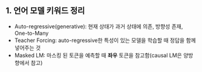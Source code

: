 ## 1. 언어 모델 키워드 정리
- Auto-regressive(generative): 현재 상태가 과거 상태에 의존, 방향성 존재, One-to-Many
- Teacher Forcing: auto-regressive한 특성이 있는 모델을 학습할 때 정답을 함께 넣어주는 것
- Masked LM: 마스킹 된 토큰을 예측할 때 **좌우** 토큰을 참고함(causal LM은 양방향에서 참고)